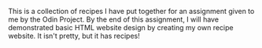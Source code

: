 This is a collection of recipes I have put together for an assignment given to me by the Odin Project. By the end of this assignment, I will have demonstrated basic HTML website design by creating my own recipe website. It isn't pretty, but it has recipes!